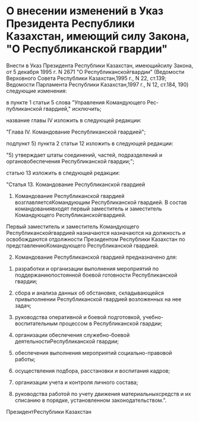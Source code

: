 # О внесении изменений в Указ Президента Республики Казахстан, имеющий силу Закона, "О Республиканской гвардии"

Внести в Указ Президента Республики Казахстан, имеющийсилу Закона, от 5 декабря 1995 г. N 2671 "О Республиканскойгвардии" (Ведомости Верховного Совета Республики Казахстан,1995 г., N 22, ст.139; Ведомости Парламента Республики Казахстан,1997 г., N 12, ст.184, 190) следующие изменения:

в пункте 1 статьи 5 слова "Управления Командующего Рес-публиканской гвардией," исключить;

название главы IV изложить в следующей редакции:

"Глава IV. Командование Республиканской гвардией";

подпункт 5) пункта 2 статьи 12 изложить в следующей редакции:

"5) утверждает штаты соединений, частей, подразделений и органовобеспечения Республиканской гвардии;";

статью 13 изложить в следующей редакции:

"Статья 13. Командование Республиканской гвардией

1. Командование Республиканской гвардией возглавляетсяКомандующим Республиканской гвардией. В состав командованиявходят первый заместитель и заместитель Командующего Республиканскойгвардией.

Первый заместитель и заместитель Командующего Республиканскойгвардией назначаются назначаются на должность и освобождаются отдолжности Президентом Республики Казахстан по представлениюКомандующего Республиканской гвардией.

2. Командование Республиканской гвардией предназначено для:

1) разработки и организации выполнения мероприятий по поддержаниюпостоянной боевой готовности Республиканской гвардии;

2) сбора и анализа данных об обстановке, складывающейся привыполнении Республиканской гвардией возложенных на нее задач;

3) руководства оперативной и боевой подготовкой, учебно-воспитательным процессом в Республиканской гвардии;

4) организации обеспечения служебно-боевой деятельностиРеспубликанской гвардии;

5) обеспечения выполнения мероприятий социально-правовой работы;

6) осуществления подбора, расстановки и воспитания кадров;

7) организации учета и контроля личного состава;

8) руководства работой по учету движения материальныхсредств и их списанию в порядке, установленном законодательством.".

ПрезидентРеспублики Казахстан

